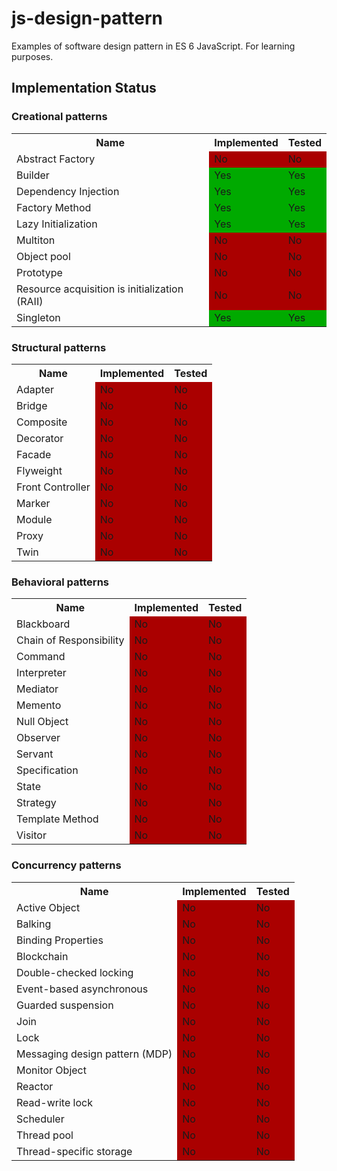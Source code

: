 # js-design-pattern
Examples of software design pattern in ES 6 JavaScript. For learning purposes.

## Implementation Status

### Creational patterns


<table style="width:100%;">
	<tr>
		<th>Name</th>
		<th>Implemented</th>
		<th>Tested</th>
	</tr>
	<tr>
		<td>Abstract Factory</td>
		<td style="background-color:#AA0000">No</td>
		<td style="background-color:#AA0000">No</td>
	</tr>
	<tr>
		<td>Builder</td>
		<td style="background-color:#00AA00">Yes</td>
		<td style="background-color:#00AA00">Yes</td>
	</tr>
	<tr>
    	<td>Dependency Injection</td>
    	<td style="background-color:#00AA00">Yes</td>
    	<td style="background-color:#00AA00">Yes</td>
    </tr>
	<tr>
    	<td>Factory Method</td>
    	<td style="background-color:#00AA00">Yes</td>
    	<td style="background-color:#00AA00">Yes</td>
    </tr>
	<tr>
    	<td>Lazy Initialization</td>
    	<td style="background-color:#00AA00">Yes</td>
    	<td style="background-color:#00AA00">Yes</td>
    </tr>
	<tr>
		<td>Multiton</td>
		<td style="background-color:#AA0000">No</td>
		<td style="background-color:#AA0000">No</td>
	</tr>
	<tr>
		<td>Object pool</td>
		<td style="background-color:#AA0000">No</td>
		<td style="background-color:#AA0000">No</td>
	</tr>
	<tr>
		<td>Prototype</td>
		<td style="background-color:#AA0000">No</td>
		<td style="background-color:#AA0000">No</td>
	</tr>
	<tr>
		<td>Resource acquisition is initialization (RAII)</td>
		<td style="background-color:#AA0000">No</td>
		<td style="background-color:#AA0000">No</td>
	</tr>
	<tr>
		<td>Singleton</td>
    	<td style="background-color:#00AA00">Yes</td>
    	<td style="background-color:#00AA00">Yes</td>
	</tr>
</table>

### Structural patterns

<table style="width:100%;">
	<tr>
		<th>Name</th>
		<th>Implemented</th>
		<th>Tested</th>
	</tr>
	<tr>
		<td>Adapter</td>
		<td style="background-color:#AA0000">No</td>
		<td style="background-color:#AA0000">No</td>
	</tr>
	<tr>
		<td>Bridge</td>
		<td style="background-color:#AA0000">No</td>
		<td style="background-color:#AA0000">No</td>
	</tr>
	<tr>
    	<td>Composite</td>
		<td style="background-color:#AA0000">No</td>
		<td style="background-color:#AA0000">No</td>
    </tr>
	<tr>
    	<td>Decorator</td>
		<td style="background-color:#AA0000">No</td>
		<td style="background-color:#AA0000">No</td>
    </tr>
	<tr>
    	<td>Facade</td>
		<td style="background-color:#AA0000">No</td>
		<td style="background-color:#AA0000">No</td>
    </tr>
	<tr>
		<td>Flyweight</td>
		<td style="background-color:#AA0000">No</td>
		<td style="background-color:#AA0000">No</td>
	</tr>
	<tr>
		<td>Front Controller</td>
		<td style="background-color:#AA0000">No</td>
		<td style="background-color:#AA0000">No</td>
	</tr>
	<tr>
		<td>Marker</td>
		<td style="background-color:#AA0000">No</td>
		<td style="background-color:#AA0000">No</td>
	</tr>
	<tr>
		<td>Module</td>
		<td style="background-color:#AA0000">No</td>
		<td style="background-color:#AA0000">No</td>
	</tr>
	<tr>
		<td>Proxy</td>
		<td style="background-color:#AA0000">No</td>
		<td style="background-color:#AA0000">No</td>
	</tr>
	<tr>
		<td>Twin</td>
		<td style="background-color:#AA0000">No</td>
		<td style="background-color:#AA0000">No</td>
	</tr>
</table>

### Behavioral patterns

<table style="width:100%;">
	<tr>
		<th>Name</th>
		<th>Implemented</th>
		<th>Tested</th>
	</tr>
	<tr>
		<td>Blackboard</td>
		<td style="background-color:#AA0000">No</td>
		<td style="background-color:#AA0000">No</td>
	</tr>
	<tr>
		<td>Chain of Responsibility</td>
		<td style="background-color:#AA0000">No</td>
		<td style="background-color:#AA0000">No</td>
	</tr>
	<tr>
    	<td>Command</td>
		<td style="background-color:#AA0000">No</td>
		<td style="background-color:#AA0000">No</td>
    </tr>
	<tr>
    	<td>Interpreter</td>
		<td style="background-color:#AA0000">No</td>
		<td style="background-color:#AA0000">No</td>
    </tr>
	<tr>
    	<td>Mediator</td>
		<td style="background-color:#AA0000">No</td>
		<td style="background-color:#AA0000">No</td>
    </tr>
	<tr>
		<td>Memento</td>
		<td style="background-color:#AA0000">No</td>
		<td style="background-color:#AA0000">No</td>
	</tr>
	<tr>
		<td>Null Object</td>
		<td style="background-color:#AA0000">No</td>
		<td style="background-color:#AA0000">No</td>
	</tr>
	<tr>
		<td>Observer</td>
		<td style="background-color:#AA0000">No</td>
		<td style="background-color:#AA0000">No</td>
	</tr>
	<tr>
		<td>Servant</td>
		<td style="background-color:#AA0000">No</td>
		<td style="background-color:#AA0000">No</td>
	</tr>
	<tr>
		<td>Specification</td>
		<td style="background-color:#AA0000">No</td>
		<td style="background-color:#AA0000">No</td>
	</tr>
	<tr>
		<td>State</td>
		<td style="background-color:#AA0000">No</td>
		<td style="background-color:#AA0000">No</td>
	</tr>
	<tr>
		<td>Strategy</td>
		<td style="background-color:#AA0000">No</td>
		<td style="background-color:#AA0000">No</td>
	</tr>
	<tr>
		<td>Template Method</td>
		<td style="background-color:#AA0000">No</td>
		<td style="background-color:#AA0000">No</td>
	</tr>
	<tr>
		<td>Visitor</td>
		<td style="background-color:#AA0000">No</td>
		<td style="background-color:#AA0000">No</td>
	</tr>
</table>

### Concurrency patterns


<table style="width:100%;">
	<tr>
		<th>Name</th>
		<th>Implemented</th>
		<th>Tested</th>
	</tr>
	<tr>
		<td>Active Object</td>
		<td style="background-color:#AA0000">No</td>
		<td style="background-color:#AA0000">No</td>
	</tr>
	<tr>
		<td>Balking</td>
		<td style="background-color:#AA0000">No</td>
		<td style="background-color:#AA0000">No</td>
	</tr>
	<tr>
    	<td>Binding Properties</td>
		<td style="background-color:#AA0000">No</td>
		<td style="background-color:#AA0000">No</td>
    </tr>
	<tr>
    	<td>Blockchain</td>
		<td style="background-color:#AA0000">No</td>
		<td style="background-color:#AA0000">No</td>
    </tr>
	<tr>
    	<td>Double-checked locking</td>
		<td style="background-color:#AA0000">No</td>
		<td style="background-color:#AA0000">No</td>
    </tr>
	<tr>
		<td>Event-based asynchronous</td>
		<td style="background-color:#AA0000">No</td>
		<td style="background-color:#AA0000">No</td>
	</tr>
	<tr>
		<td>Guarded suspension</td>
		<td style="background-color:#AA0000">No</td>
		<td style="background-color:#AA0000">No</td>
	</tr>
	<tr>
		<td>Join</td>
		<td style="background-color:#AA0000">No</td>
		<td style="background-color:#AA0000">No</td>
	</tr>
	<tr>
		<td>Lock</td>
		<td style="background-color:#AA0000">No</td>
		<td style="background-color:#AA0000">No</td>
	</tr>
	<tr>
		<td>Messaging design pattern (MDP)</td>
		<td style="background-color:#AA0000">No</td>
		<td style="background-color:#AA0000">No</td>
	</tr>
	<tr>
		<td>Monitor Object</td>
		<td style="background-color:#AA0000">No</td>
		<td style="background-color:#AA0000">No</td>
	</tr>
	<tr>
		<td>Reactor</td>
		<td style="background-color:#AA0000">No</td>
		<td style="background-color:#AA0000">No</td>
	</tr>
	<tr>
		<td>Read-write lock</td>
		<td style="background-color:#AA0000">No</td>
		<td style="background-color:#AA0000">No</td>
	</tr>
	<tr>
		<td>Scheduler</td>
		<td style="background-color:#AA0000">No</td>
		<td style="background-color:#AA0000">No</td>
	</tr>
	<tr>
		<td>Thread pool</td>
		<td style="background-color:#AA0000">No</td>
		<td style="background-color:#AA0000">No</td>
	</tr>
	<tr>
		<td>Thread-specific storage</td>
		<td style="background-color:#AA0000">No</td>
		<td style="background-color:#AA0000">No</td>
	</tr>
</table>